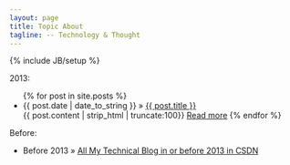 ```yaml
---
layout: page
title: Topic About
tagline: -- Technology & Thought 
---
```

{% include JB/setup %}

2013:

<ul class="posts">
  {% for post in site.posts %}
    <li><span>{{ post.date | date_to_string }}</span> &raquo; <a href="{{ BASE_PATH }}{{ post.url }}">{{ post.title }}</a></li>
{{ post.content | strip_html | truncate:100}}
<a href="{{ post.url }}">Read more</a>
{% endfor %}
</ul>

Before:

<ul class="posts">
    <li><span>Before 2013</span> &raquo; <a href = "http://blog.csdn.net/wxdsdtc831">All My Technical Blog in or before 2013 in CSDN</a></li>
</ul>
<br/><br/><br/><br/><br/><br/><br/><br/><br/><br/>
